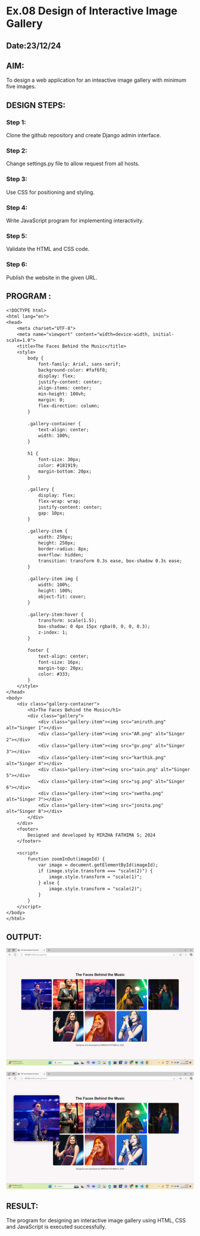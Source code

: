 # Ex.08 Design of Interactive Image Gallery
## Date:23/12/24

## AIM:
To design a web application for an inteactive image gallery with minimum five images.

## DESIGN STEPS:

### Step 1:
Clone the github repository and create Django admin interface.

### Step 2:
Change settings.py file to allow request from all hosts.

### Step 3:
Use CSS for positioning and styling.

### Step 4:
Write JavaScript program for implementing interactivity.

### Step 5:
Validate the HTML and CSS code.

### Step 6:
Publish the website in the given URL.

## PROGRAM :
```
<!DOCTYPE html>
<html lang="en">
<head>
    <meta charset="UTF-8">
    <meta name="viewport" content="width=device-width, initial-scale=1.0">
    <title>The Faces Behind the Music</title>
    <style>
        body {
            font-family: Arial, sans-serif;
            background-color: #faf6f8;
            display: flex;
            justify-content: center;
            align-items: center;
            min-height: 100vh; 
            margin: 0;
            flex-direction: column;
        }

        .gallery-container {
            text-align: center;
            width: 100%;
        }

        h1 {
            font-size: 30px;
            color: #181919;
            margin-bottom: 20px;
        }

        .gallery {
            display: flex;
            flex-wrap: wrap;
            justify-content: center;
            gap: 10px; 
        }

        .gallery-item {
            width: 250px; 
            height: 250px;
            border-radius: 8px;
            overflow: hidden;
            transition: transform 0.3s ease, box-shadow 0.3s ease;
        }

        .gallery-item img {
            width: 100%;
            height: 100%;
            object-fit: cover;
        }

        .gallery-item:hover {
            transform: scale(1.5);
            box-shadow: 0 4px 15px rgba(0, 0, 0, 0.3);
            z-index: 1;
        }

        footer {
            text-align: center;
            font-size: 16px;
            margin-top: 20px; 
            color: #333;
        }
    </style>
</head>
<body>
    <div class="gallery-container">
        <h1>The Faces Behind the Music</h1>
        <div class="gallery">
            <div class="gallery-item"><img src="aniruth.png" alt="Singer 1"></div>
            <div class="gallery-item"><img src="AR.png" alt="Singer 2"></div>
            <div class="gallery-item"><img src="gv.png" alt="Singer 3"></div>
            <div class="gallery-item"><img src="karthik.png" alt="Singer 4"></div>
            <div class="gallery-item"><img src="sain.png" alt="Singer 5"></div>
            <div class="gallery-item"><img src="sg.png" alt="Singer 6"></div>
            <div class="gallery-item"><img src="swetha.png" alt="Singer 7"></div>
            <div class="gallery-item"><img src="jonita.png" alt="Singer 8"></div>
        </div>
    </div>
    <footer>
        Designed and developed by MIRZHA FATHIMA S; 2024
    </footer>

    <script>
        function zoomInOut(imageId) {
            var image = document.getElementById(imageId);
            if (image.style.transform === "scale(2)") {
                image.style.transform = "scale(1)";  
            } else {
                image.style.transform = "scale(2)";  
            }
        }
    </script>
</body>
</html>

```

## OUTPUT:
![alt text](<Screenshot (182).png>)

![alt text](<Screenshot (183).png>)


## RESULT:
The program for designing an interactive image gallery using HTML, CSS and JavaScript is executed successfully.
